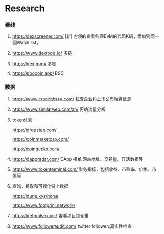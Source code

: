 # Research

### 看线

1. https://dexscreener.com/ [新] 方便的查看各個EVM的代幣K綫，添加到同一個Watch list。

2. https://www.dextools.io/ 多链
3. https://dex.guru/ 多链
4. https://poocoin.app/ BSC

### 数据

1. https://www.crunchbase.com/ 私营企业和上市公司融资信息

2. https://www.similarweb.com/zh/ 网站流量分析

3. token信息

   https://dropstab.com/

   https://coinmarketcap.com/

   https://coingecko.com/

4. https://dappradar.com/ DApp 榜单 网站地址、交易量、日活数据等

5. https://www.tokenterminal.com/ 财务指标，包括收益、市盈率、价格、市值等

6. 查询，提取和可视化链上数据

   https://dune.xyz/home 

   https://www.footprint.network/

7. https://defipulse.com/ 查看项目锁仓量

8. https://www.followeraudit.com/ twitter followers真实性检查

   